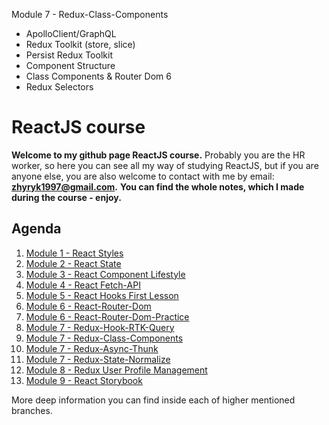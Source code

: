 Module 7 - Redux-Class-Components 

- ApolloClient/GraphQL
- Redux Toolkit (store, slice)
- Persist Redux Toolkit
- Component Structure
- Class Components & Router Dom 6
- Redux Selectors

# ReactJS course

**Welcome to my github page ReactJS course.** Probably you are the HR worker, so here you can
see all my way of studying ReactJS, but if you are anyone else, you are also welcome to contact with me by email: **zhyryk1997@gmail.com.** 
**You can find the whole notes, which I made during the course - enjoy.**

## Agenda

1. [Module 1 - React Styles](https://github.com/WindyBoss/React-Courses/tree/Module-1-Styles)
2. [Module 2 - React State](github.com/WindyBoss/React-Courses/tree/Module-2-State)
3. [Module 3 - React Component Lifestyle](https://github.com/WindyBoss/React-Courses/tree/Module-3-component-lifestyle)
4. [Module 4 - React Fetch-API](https://github.com/WindyBoss/React-Courses/tree/Module-4-Fetch-API)
5. [Module 5 - React Hooks First Lesson](https://github.com/WindyBoss/React-Courses/tree/Module-5-Hooks-useState-UseEffect-useContext)
6. [Module 6 - React-Router-Dom](https://github.com/WindyBoss/React-Courses/tree/Module-6-React-Routes-Dom)
7. [Module 6 - React-Router-Dom-Practice](https://github.com/WindyBoss/React-Courses/tree/Module-6-React-Router-Dom-Practice)
8. [Module 7 - Redux-Hook-RTK-Query](https://github.com/WindyBoss/React-Courses/tree/Module-7-Redux-Hook-RTK-Query)
9. [Module 7 - Redux-Class-Components](https://github.com/WindyBoss/React-Courses/tree/Module-7-Redux-Class-Components)
10. [Module 7 - Redux-Async-Thunk](https://github.com/WindyBoss/React-Courses/tree/Module-7-Redux-Async-Thunk)
11. [Module 7 - Redux-State-Normalize](https://github.com/WindyBoss/React-Courses/tree/Module-7-Redux-State-Normalize)
12. [Module 8 - Redux User Profile Management](https://github.com/WindyBoss/React-Courses/tree/Module-8-Redux-UserProfile-Management)
13. [Module 9 - React Storybook](https://github.com/WindyBoss/React-Courses/tree/Module-9-React-Storybook)

More deep information you can find inside each of higher mentioned branches.
